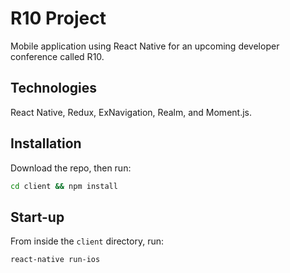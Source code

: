 # R10 Project

Mobile application using React Native for an upcoming developer conference called R10.

## Technologies

React Native, Redux, ExNavigation, Realm, and Moment.js.

## Installation

Download the repo, then run:

```bash
cd client && npm install
```

## Start-up

From inside the `client` directory, run:

```bash
react-native run-ios
```
